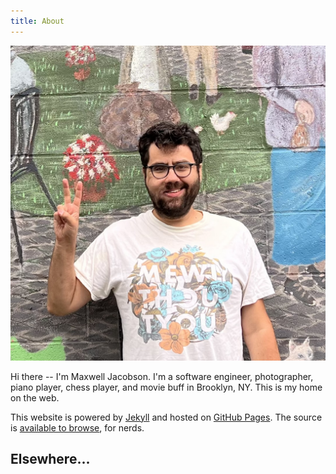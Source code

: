 ```yaml
---
title: About
---
```


![Me standing in a driveway](/img/max.jpg)

Hi there -- I'm Maxwell Jacobson.
I'm a software engineer, photographer, piano player, chess player, and movie buff in Brooklyn, NY.
This is my home on the web.

This website is powered by [Jekyll] and hosted on [GitHub Pages].
The source is [available to browse][blog-source], for nerds.

[Jekyll]: http://jekyllrb.com/
[GitHub Pages]: https://pages.github.com/
[blog-source]: https://github.com/hardscrabble/hardscrabble.github.io

## Elsewhere...

<div class="about-elsewhere">
  <a href="https://mastodon.online/@maxjacobson"><i class="fa-brands fa-mastodon" title="Mastodon"></i></a>
  <a href="https://www.threads.net/@maxjacobson"><i class="fa-brands fa-threads" title="Threads"></i></a>
  <a href="https://www.instagram.com/maxjacobson/"><i class="fa-brands fa-instagram" title="Instagram"></i></a>
  <a href="http://github.com/maxjacobson"><i class="fa-brands fa-github" title="GitHub"></i></a>
  <a href="https://www.linkedin.com/in/maxjacobson1/"><i class="fa-brands fa-linkedin" title="LinkedIn"></i></a>
  <a href="mailto:max@hardscrabble.net"><i class="fa-solid fa-at" title="Email"></i></a>
</div>

